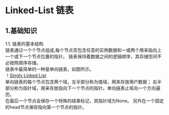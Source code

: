 Linked-List 链表
=
1.基础知识
-
1.1. 链表的基本结构
\
链表通过一个个节点组成,每个节点否包含任意的实例数据和一或两个用来指向上一个或下一个节点位置的指针。
链表保持着数据之间的逻辑顺序，其存储空间不必按照顺序存储。
\
链表中最简单的一种是单向链表，如图所示。
\
！[Singly Linked List](https://github.com/TrenywanG/Solutions_for_LeetCode/tree/master/Images/Singly-linked-list.png)
\
单向链表的每个节点包含两个域，左半部分称为值域，用来存放用户数据；
右半部分称为指针域，用来存放指向下一个节点的指针。单向链表止咳向一个方向遍历。
\
在最后一个节点会保存一个特殊的结束标记，其指针域为None。
另外在一个固定的head节点保存指向第一个节点的指针。

